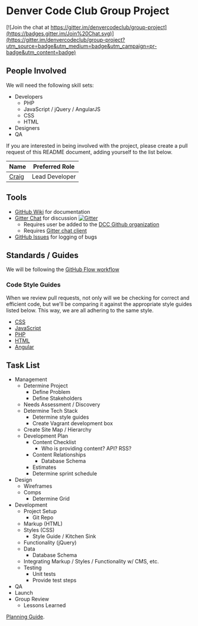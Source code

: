 # Denver Code Club Group Project

[![Join the chat at https://gitter.im/denvercodeclub/group-project](https://badges.gitter.im/Join%20Chat.svg)](https://gitter.im/denvercodeclub/group-project?utm_source=badge&utm_medium=badge&utm_campaign=pr-badge&utm_content=badge)

## People Involved
We will need the following skill sets:
- Developers
    - PHP
    - JavaScript / jQuery / AngularJS
    - CSS
    - HTML
- Designers
- QA

If you are interested in being involved with the project, please create a pull request of this README document, adding yourself to the list below.

| Name | Preferred Role |
|---------|---------|
| [Craig](http://github.com/cfree) | Lead Developer |

## Tools
- [GitHub Wiki](https://github.com/denvercodeclub/group-project/wiki) for documentation
- [Gitter Chat](https://gitter.im/denvercodeclub/group-project?utm_source=share-link&utm_medium=link&utm_campaign=share-link) for discussion [![Gitter](https://badges.gitter.im/Join%20Chat.svg)](https://gitter.im/denvercodeclub/group-project?utm_source=badge&utm_medium=badge&utm_campaign=pr-badge)
    - Requires user be added to the [DCC Github organization](http://github.com/denvercodeclub)
    - Requires [Gitter chat client](https://gitter.im)
- [GitHub Issues](https://github.com/denvercodeclub/group-project/issues) for logging of bugs

## Standards / Guides
We will be following the [GitHub Flow workflow](https://guides.github.com/introduction/flow/)

### Code Style Guides
When we review pull requests, not only will we be checking for correct and efficient code, but we'll be comparing it against the appropriate style guides listed below. This way, we are all adhering to the same style.

- [CSS](https://github.com/necolas/idiomatic-css)
- [JavaScript](https://github.com/rwaldron/idiomatic.js)
- [PHP](https://make.wordpress.org/core/handbook/coding-standards/php/)
- [HTML](https://github.com/styleguide/templates)
- [Angular](https://github.com/johnpapa/angularjs-styleguide)

## Task List
- Management
    - Determine Project
        - Define Problem
        - Define Stakeholders
    - Needs Assessment / Discovery
    - Determine Tech Stack
        - Determine style guides
        - Create Vagrant development box
    - Create Site Map / Hierarchy
    - Development Plan
        - Content Checklist
            - Who is providing content? API? RSS?
        - Content Relationships
            - Database Schema
        - Estimates
        - Determine sprint schedule
- Design
    - Wireframes
    - Comps
        - Determine Grid
- Development
    - Project Setup
        - Git Repo
    - Markup (HTML)
    - Styles (CSS)
        - Style Guide / Kitchen Sink
    - Functionality (jQuery)
    - Data
        - Database Schema
    - Integrating Markup / Styles / Functionality w/ CMS, etc.
    - Testing
        - Unit tests
        - Provide test steps
- QA
- Launch
- Group Review
    - Lessons Learned

[Planning Guide](http://www.smashingmagazine.com/2011/06/09/a-comprehensive-website-planning-guide/).
